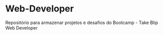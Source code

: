 # Web-Developer
Repositório para armazenar projetos e desafios do Bootcamp - Take Blip Web Developer
